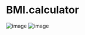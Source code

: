 # BMI.calculator

![image](https://github.com/selenpham/BMI.calculator/assets/59055154/e2f4f6ed-6b67-4007-bc90-3fa6f84b5b26)
![image](https://github.com/selenpham/BMI.calculator/assets/59055154/f6f1020a-6b92-4d6e-8b32-e3b98cb15b08)
